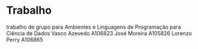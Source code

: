 # Trabalho
trabalho de grupo para Ambientes e Linguagens de Programação para Ciência de Dados
Vasco Azevedo A106823
José Moreira A105826
Lorenzo Perry A106865
